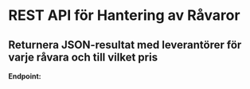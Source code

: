 # REST API för Hantering av Råvaror

## Returnera JSON-resultat med leverantörer för varje råvara och till vilket pris

**Endpoint:**  
